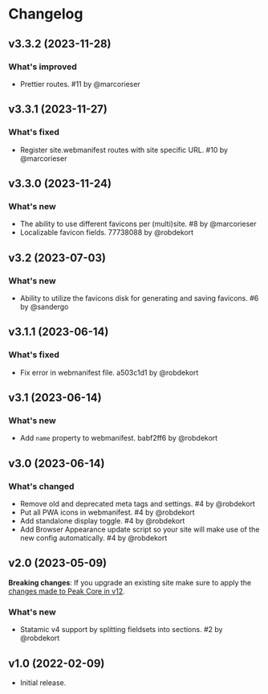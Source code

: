 # Changelog

## v3.3.2 (2023-11-28)

### What's improved
- Prettier routes. #11 by @marcorieser

## v3.3.1 (2023-11-27)

### What's fixed
- Register site.webmanifest routes with site specific URL. #10 by @marcorieser

## v3.3.0 (2023-11-24)

### What's new
- The ability to use different favicons per (multi)site. #8 by @marcorieser
- Localizable favicon fields. 77738088 by @robdekort

## v3.2 (2023-07-03)

### What's new
- Ability to utilize the favicons disk for generating and saving favicons. #6 by @sandergo

## v3.1.1 (2023-06-14)

### What's fixed
- Fix error in webmanifest file. a503c1d1 by @robdekort

## v3.1 (2023-06-14)

### What's new
- Add `name` property to webmanifest. babf2ff6 by @robdekort

## v3.0 (2023-06-14)

### What's changed
- Remove old and deprecated meta tags and settings. #4 by @robdekort
- Put all PWA icons in webmanifest. #4 by @robdekort
- Add standalone display toggle. #4 by @robdekort
- Add Browser Appearance update script so your site will make use of the new config automatically. #4 by @robdekort

## v2.0 (2023-05-09)

**Breaking changes**: If you upgrade an existing site make sure to apply the [changes made to Peak Core in v12](https://github.com/studio1902/statamic-peak/releases/tag/v12.0).

### What's new
- Statamic v4 support by splitting fieldsets into sections. #2 by @robdekort

## v1.0 (2022-02-09)

- Initial release.
